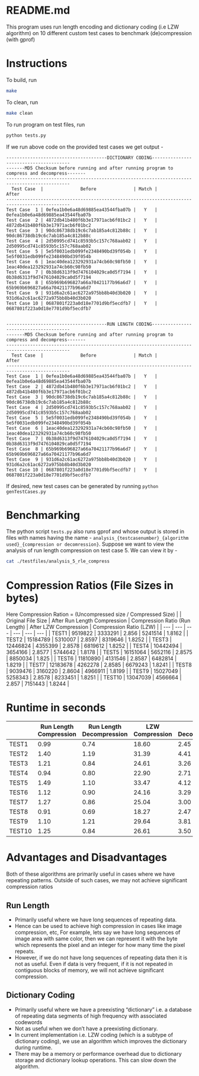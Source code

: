 # README.md

This program uses run length encoding  and dictionary coding (i.e LZW algorithm) on 10 different custom test cases to benchmark (de)compression (with gprof)

# Instructions

To build, run

```bash
make
```

To clean, run 

```bash
make clean
```

To run program on test files, run

```bash
python tests.py
```

If we run above code on the provided test cases we get output -

```
--------------------------------------DICTIONARY CODING---------------------------------------
-------MD5 Checksum before running and after running program to compress and decompress-------
----------------------------------------------------------------------------------------------
  Test Case  |              Before              | Match |               After             
----------------------------------------------------------------------------------------------
Test Case  1 | 0efea1b0e6a48d69885ea43544fba07b |   Y   | 0efea1b0e6a48d69885ea43544fba07b
Test Case  2 | 4872db41b480f6b3e17971acb6f01bc2 |   Y   | 4872db41b480f6b3e17971acb6f01bc2
Test Case  3 | 90dc86738db19c6c7ab185a4c812b88c |   Y   | 90dc86738db19c6c7ab185a4c812b88c
Test Case  4 | 2d50995cd741c8593b5c157c768aab02 |   Y   | 2d50995cd741c8593b5c157c768aab02
Test Case  5 | 5e5f0031edb099fe2348490bd39f054b |   Y   | 5e5f0031edb099fe2348490bd39f054b
Test Case  6 | 1eac40dea123292931a74cb60c98fb50 |   Y   | 1eac40dea123292931a74cb60c98fb50
Test Case  7 | 0b38d6313f9d7476104029ca0d5f7194 |   Y   | 0b38d6313f9d7476104029ca0d5f7194
Test Case  8 | 65b969b696827a66a70421177b96a6d7 |   Y   | 65b969b696827a66a70421177b96a6d7
Test Case  9 | 931d6a2c61ac6272a975bb8b40d3b020 |   Y   | 931d6a2c61ac6272a975bb8b40d3b020
Test Case 10 | 0687801f223a0d18e7701d9bf5ecdfb7 |   Y   | 0687801f223a0d18e7701d9bf5ecdfb7


--------------------------------------RUN LENGTH CODING---------------------------------------
-------MD5 Checksum before running and after running program to compress and decompress-------
----------------------------------------------------------------------------------------------
  Test Case  |              Before              | Match |               After             
----------------------------------------------------------------------------------------------
Test Case  1 | 0efea1b0e6a48d69885ea43544fba07b |   Y   | 0efea1b0e6a48d69885ea43544fba07b
Test Case  2 | 4872db41b480f6b3e17971acb6f01bc2 |   Y   | 4872db41b480f6b3e17971acb6f01bc2
Test Case  3 | 90dc86738db19c6c7ab185a4c812b88c |   Y   | 90dc86738db19c6c7ab185a4c812b88c
Test Case  4 | 2d50995cd741c8593b5c157c768aab02 |   Y   | 2d50995cd741c8593b5c157c768aab02
Test Case  5 | 5e5f0031edb099fe2348490bd39f054b |   Y   | 5e5f0031edb099fe2348490bd39f054b
Test Case  6 | 1eac40dea123292931a74cb60c98fb50 |   Y   | 1eac40dea123292931a74cb60c98fb50
Test Case  7 | 0b38d6313f9d7476104029ca0d5f7194 |   Y   | 0b38d6313f9d7476104029ca0d5f7194
Test Case  8 | 65b969b696827a66a70421177b96a6d7 |   Y   | 65b969b696827a66a70421177b96a6d7
Test Case  9 | 931d6a2c61ac6272a975bb8b40d3b020 |   Y   | 931d6a2c61ac6272a975bb8b40d3b020
Test Case 10 | 0687801f223a0d18e7701d9bf5ecdfb7 |   Y   | 0687801f223a0d18e7701d9bf5ecdfb7
```

If desired, new test cases can be generated by running `python genTestCases.py`

# Benchmarking

The python script `tests.py` also runs gprof and whose output is stored in files with names having the name - `analysis_{testcasenumber}_{algorithm used}_{compression or decomression}`. Suppose we want to view the analysis of run length compression on test case 5. We can view it by -

```bash
cat ./testfiles/analysis_5_rle_compress
```

# Compression Ratios (File Sizes in bytes)
Here Compression Ration = (Uncompressed size / Compressed Size)
|  | Original File Size | After Run Length Compression | Compression Ratio (Run Length) | After LZW Compression | Compression Ratio (LZW) |
| --- | --- | --- | --- | --- | --- |
| TEST1 | 9519822 | 3333291  | 2.856  | 5241514  | 1.8162  |
| TEST2 | 15184789 | 5310007  | 2.8597  | 8319646  | 1.8252  |
| TEST3 | 12446824 | 4355399  | 2.8578  | 6819612  | 1.8252  |
| TEST4 | 10442494 | 3654166  | 2.8577  | 5744642  | 1.8178  |
| TEST5 | 16151064 | 5652116  | 2.8575  | 8850034  | 1.825  |
| TEST6 | 11810890 | 4131546  | 2.8587  | 6482814  | 1.8219  |
| TEST7 | 12183678 | 4262278  | 2.8585  | 6679243  | 1.8241  |
| TEST8 | 9039476 | 3160220  | 2.8604  | 4966911  | 1.8199  |
| TEST9 | 15027049 | 5258343  | 2.8578  | 8233451  | 1.8251  |
| TEST10 | 13047039 | 4566664  | 2.857  | 7151443  | 1.8244  |

# Runtime in seconds

|  | Run Length Compression | Run Length Decompression | LZW Compression | LZW Decompression |
| --- | --- | --- | --- | --- |
| TEST1 | 0.99 | 0.74 | 18.60 | 2.45 |
| TEST2 | 1.40 | 1.19 | 31.39 | 4.41 |
| TEST3 | 1.21 | 0.84 | 24.61 | 3.26 |
| TEST4 | 0.94 | 0.80 | 22.90 | 2.71 |
| TEST5 | 1.49 | 1.10 | 33.47 | 4.12 |
| TEST6 | 1.12 | 0.90 | 24.16 | 3.29 |
| TEST7 | 1.27 | 0.86 | 25.04 | 3.00 |
| TEST8 | 0.91 | 0.69 | 18.27 | 2.47 |
| TEST9 | 1.10 | 1.21 | 29.64 | 3.81 |
| TEST10 | 1.25 | 0.84 | 26.61 | 3.50 |

# Advantages and Disadvantages

Both of these algorithms are primarily useful in cases where we have repeating patterns. Outside of such cases, we may not achieve significant compression ratios

## Run Length

- Primarily useful where we have long sequences of repeating data.
- Hence can be used to achieve high compression in cases like image compression, etc, For example, lets say we have long sequences of image area with same color, then we can represent it with the byte which represents the pixel and an integer for how many time the pixel repeats.
- However, if we do not have long sequences of repeating data then it is not as useful. Even if data is very frequent, if it is not repeated in contiguous blocks of memory, we will not achieve significant compression.

## Dictionary Coding

- Primarily useful where we have a preexisting “dictionary” i.e. a database of repeating data segments of high frequency with associated codewords
- Not as useful when we don’t have a preexisting dictionary.
- In current implementation i.e. LZW coding (which is a subtype of dictionary coding), we use an algorithm which improves the dictionary during runtime.
- There may be a memory or performance overhead due to dictionary storage and dictionary lookup operations. This can slow down the algorithm.
